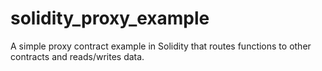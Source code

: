 # solidity_proxy_example
A simple proxy contract example in Solidity that routes functions to other contracts and reads/writes data.
